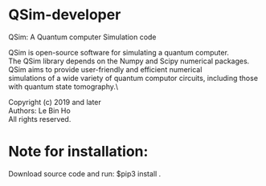 # QSim-developer
QSim: A Quantum computer Simulation code

QSim is open-source software for simulating a quantum computer.\
The QSim library depends on the  Numpy and Scipy numerical packages. \
QSim aims to provide user-friendly and efficient numerical\
simulations of a wide variety of quantum computor circuits, including those\
with quantum state tomography.\

Copyright (c) 2019 and later\
Authors: Le Bin Ho\
All rights reserved.

# Note for installation:
Download source code and run:
$pip3 install .

